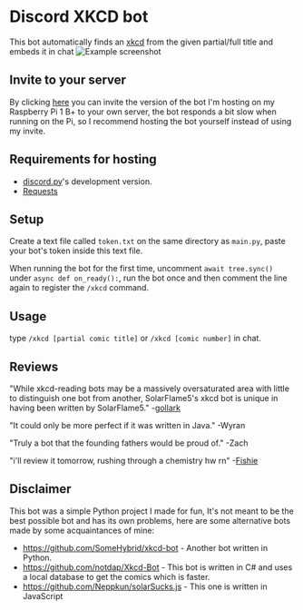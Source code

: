 # Discord XKCD bot
This bot automatically finds an [xkcd](https://xkcd.com/) from the given partial/full title and embeds it in chat
![Example screenshot](screenshots/example.png)
## Invite to your server
By clicking [here](https://discord.com/api/oauth2/authorize?client_id=978295243856285747&permissions=274877908992&scope=bot%20applications.commands) you can invite the version of the bot I'm hosting on my Raspberry Pi 1 B+ to your own server, the bot responds a bit slow when running on the Pi, so I recommend hosting the bot yourself instead of using my invite.
## Requirements for hosting
- [discord.py](https://github.com/Rapptz/discord.py)'s development version.
- [Requests](https://github.com/psf/requests)
## Setup
Create a text file called `token.txt` on the same directory as `main.py`, paste your bot's token inside this text file.

When running the bot for the first time, uncomment `await tree.sync()` under `async def on_ready():`, run the bot once and then comment the line again to register the `/xkcd` command.
## Usage
type `/xkcd [partial comic title]` or `/xkcd [comic number]` in chat.
## Reviews
"While xkcd-reading bots may be a massively oversaturated area with little to distinguish one bot from another, SolarFlame5's xkcd bot is unique in having been written by SolarFlame5." -[gollark](https://www.osmarks.net/)

"It could only be more perfect if it was written in Java." -Wyran

"Truly a bot that the founding fathers would be proud of." -Zach

"i'll review it tomorrow, rushing through a chemistry hw rn" -[Fishie](https://github.com/MuhammedAliSolkar)
## Disclaimer
This bot was a simple Python project I made for fun, It's not meant to be the best possible bot and has its own problems, here are some alternative bots made by some acquaintances of mine:
- https://github.com/SomeHybrid/xkcd-bot - Another bot written in Python.
- https://github.com/notdap/Xkcd-Bot - This bot is written in C# and uses a local database to get the comics which is faster.
- https://github.com/Neppkun/solarSucks.js - This one is written in JavaScript
